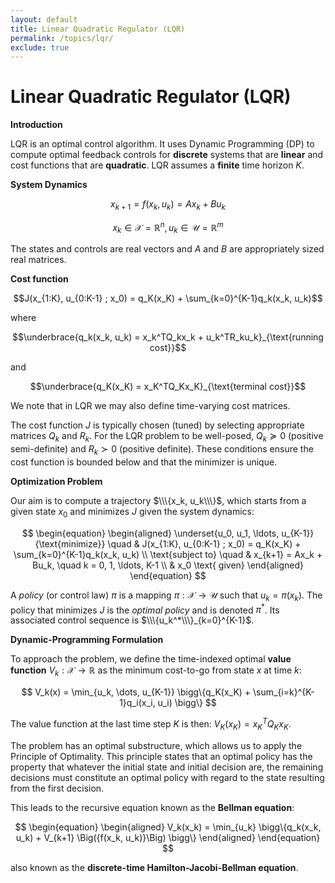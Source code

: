 ```yaml
---
layout: default
title: Linear Quadratic Regulator (LQR)
permalink: /topics/lqr/
exclude: true
---
```


# Linear Quadratic Regulator (LQR)

$\textbf{Introduction}$

LQR is an optimal control algorithm. It uses Dynamic Programming (DP) to compute optimal feedback controls for $\textbf{discrete}$ systems that are $\textbf{linear}$ and cost functions that are $\textbf{quadratic}$. LQR assumes a $\textbf{finite}$ time horizon $K$.

$\textbf{System Dynamics}$

$$x_{k+1} = f(x_k, u_k) = Ax_k + Bu_k$$

$$x_k \in \mathcal{X} = \mathbb{R}^n, u_k \in \mathcal{U} = \mathbb{R}^m$$

The states and controls are real vectors and $A$ and $B$ are appropriately sized real matrices.

$\textbf{Cost function}$

$$J(x_{1:K}, u_{0:K-1} ; x_0) = q_K(x_K) + \sum_{k=0}^{K-1}q_k(x_k, u_k)$$

where 

$$\underbrace{q_k(x_k, u_k) = x_k^TQ_kx_k + u_k^TR_ku_k}_{\text{running cost}}$$

and 

$$\underbrace{q_K(x_K) = x_K^TQ_Kx_K}_{\text{terminal cost}}$$

We note that in LQR we may also define time-varying cost matrices.

The cost function $J$ is typically chosen (tuned) by selecting appropriate matrices $Q_k$ and $R_k$. For the LQR problem to be well-posed, $Q_k \succcurlyeq 0$ (positive semi-definite) and $R_k \succ 0$ (positive definite). These conditions ensure the cost function is bounded below and that the minimizer is unique.

$\textbf{Optimization Problem}$

Our aim is to compute a trajectory $\\\{x_k,  u_k\\\}$, which starts from a given state $x_0$ and minimizes $J$ given the system dynamics:

$$
\begin{equation}
\begin{aligned}
\underset{u_0, u_1, \ldots, u_{K-1}}{\text{minimize}} \quad & J(x_{1:K}, u_{0:K-1} ; x_0) = q_K(x_K) + \sum_{k=0}^{K-1}q_k(x_k, u_k) \\
\text{subject to} \quad & x_{k+1} = Ax_k + Bu_k, \quad k = 0, 1, \ldots, K-1 \\
& x_0 \text{ given}
\end{aligned}
\end{equation}
$$

A $\textit{policy}$ (or control law) $\pi$ is a mapping $\pi : \mathcal{X} \to \mathcal{U}$ such that $u_k = \pi(x_k)$. The policy that minimizes $J$ is the $\textit{optimal policy}$ and is denoted $\pi^{\ast}$. Its associated control sequence is $\\\{u_k^*\\\}_{k=0}^{K-1}$. 

$\textbf{Dynamic-Programming Formulation}$

To approach the problem, we define the time-indexed optimal $\textbf{value function}$
$V_k : \mathcal{X} \to \mathbb{R}$ as the minimum cost-to-go from state $x$ at time $k$:

$$
V_k(x) = \min_{u_k, \dots, u_{K-1}} \bigg\{q_K(x_K) + \sum_{i=k}^{K-1}q_i(x_i, u_i) \bigg\}
$$

The value function at the last time step $K$ is then: $V_K(x_K) = x_K^TQ_Kx_K$.

The problem has an optimal substructure, which allows us to apply the Principle of Optimality. This principle states that an optimal policy has the property that whatever the initial state and initial decision are, the remaining decisions must constitute an optimal policy with regard to the state resulting from the first decision.

This leads to the recursive equation known as the $\textbf{Bellman equation}$:

$$
\begin{equation}
\begin{aligned}
V_k(x_k) = \min_{u_k} \bigg\{q_k(x_k, u_k) + V_{k+1} \Big({f(x_k, u_k)}\Big) \bigg\}
\end{aligned}
\end{equation}
$$


also known as the $\textbf{{discrete-time Hamilton-Jacobi-Bellman equation}}$. 
